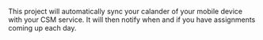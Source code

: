 This project will automatically sync your calander of your mobile device with your CSM service. It will then notify when and if you have assignments coming up each day.
